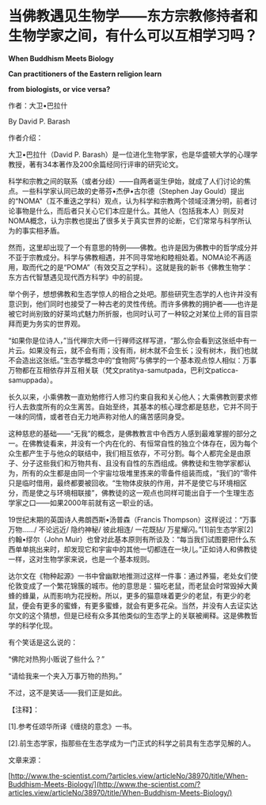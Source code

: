 # 当佛教遇见生物学——东方宗教修持者和生物学家之间，有什么可以互相学习吗？

**When Buddhism Meets Biology**

**Can practitioners of the Eastern religion learn**

 **from biologists, or vice versa?**

作者：大卫•巴拉什

By David P. Barash

作者介绍：

大卫•巴拉什（David P. Barash）是一位进化生物学家，也是华盛顿大学的心理学教授，著有34本著作及200余篇经同行评审的研究论文。

科学和宗教之间的联系（或者分歧）——自两者诞生伊始，就成了人们讨论的焦点。一些科学家认同已故的史蒂芬•杰伊•古尔德（Stephen Jay Gould）提出的“NOMA”（互不重迭之学科）观点，认为科学和宗教两个领域泾渭分明，前者讨论事物是什么，而后者只关心它们本应是什么。其他人（包括我本人）则反对NOMA概念，认为宗教也提出了很多关于真实世界的论断，它们常常与科学所认为的事实相矛盾。

然而，这里却出现了一个有意思的特例——佛教。也许是因为佛教中的哲学成分并不亚于宗教成分。科学与佛教相遇，并不同寻常地和睦相处着。NOMA论不再适用，取而代之的是“POMA”（有效交互之学科）。这就是我的新书《佛教生物学：东方古代智慧遇见现代西方科学》中的前提。

举个例子，想想佛教和生态学惊人的相合之处吧。那些研究生态学的人也许并没有意识到，他们同时也接受了一种古老的灵性传统。而许多佛教的拥护者——也许是被它时尚别致的好莱坞式魅力所折服，也同时认可了一种较之对某位上师的盲目崇拜而更为务实的世界观。

“如果你是位诗人，”当代禅宗大师一行禅师这样写道，“那么你会看到这张纸中有一片云。如果没有云，就不会有雨；没有雨，树木就不会生长；没有树木，我们也就不会造出这张纸。”生态学概念中的“食物网”与佛学的一个基本观点惊人相似：万事万物都在互相依存并互相关联（梵文pratitya-samutpada，巴利文paticca-samuppada）。

长久以来，小乘佛教一直劝勉修行人修习约束自我和关心他人；大乘佛教则要求修行人去救度所有的众生离苦。自始至终，其基本的核心理念都是慈悲，它并不同于一味的同情，或者苍白无力地声称对他人的痛苦感同身受。

这种慈悲的基础——“无我”的概念，是佛教教言中令西方人感到最难掌握的部分之一。在佛教徒看来，并没有一个内在化的、有恒常自性的独立个体存在，因为每个众生都产生于与他众的联结中，我们相互依存，不可分割。每个人都完全是由原子、分子这些我们和万物共有、且没有自性的东西组成。佛教徒和生物学家都认为，所有的众生都是由同一个宇宙垃圾堆里拣来的零备件组装而成，“我们的”零件只是临时借用，最终都要被回收。“生物体皮肤的作用，并不是使它与环境相区分，而是使之与环境相联接”，佛教徒的这一观点也同样可能出自于一个生理生态学家之口——如果2000年前就有这一职业的话。

19世纪末期的英国诗人弗朗西斯•汤普森（Francis Thompson）这样说过：“万事万物……/ 不论远近/ 隐约神秘/ 彼此相连/ 一花既拈/ 万星耀闪。”\[1\]前生态学家\[2\]约翰•缪尔（John Muir）也曾对此基本原则有所谈及：“每当我们试图要把什么东西单单挑出来时，却发现它和宇宙中的其他一切都连在一块儿。”正如诗人和佛教徒一样，这对生物学家来说，也是一个基本规则。

达尔文在《物种起源》一书中曾幽默地推测过这样一件事：通过养猫，老处女们使伦敦变成了一个繁花锦簇的城市。他的意思是：猫吃老鼠，而老鼠会时常毁掉大黄蜂的蜂巢，从而影响为花授粉。所以，更多的猫意味着更少的老鼠，有更少的老鼠，便会有更多的蜜蜂，有更多蜜蜂，就会有更多花朵。当然，并没有人去证实达尔文的这个猜想，但是已经有众多其他类似的生态学上的关联被阐释。这是佛教哲学的科学化现。

有个笑话是这么说的：

“佛陀对热狗小贩说了些什么？”

“请给我来一个夹入万事万物的热狗。”

不过，这不是笑话——我们正是如此。

【注释】：

\[1\].参考任颂华所译《缠绕的意念》一书。

\[2\].前生态学家，指那些在生态学成为一门正式的科学之前具有生态学见解的人。

文章来源：

[http://www.the-scientist.com/?articles.view/articleNo/38970/title/When-Buddhism-Meets-Biology/](http://www.the-scientist.com/?articles.view/articleNo/38970/title/When-Buddhism-Meets-Biology/)

